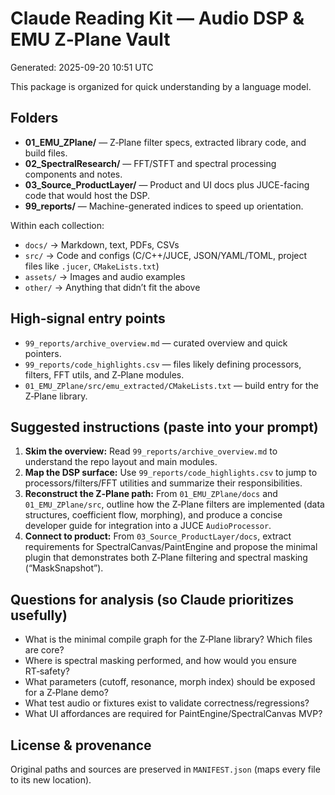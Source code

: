 # Claude Reading Kit — Audio DSP & EMU Z‑Plane Vault
Generated: 2025-09-20 10:51 UTC

This package is organized for quick understanding by a language model.

## Folders
- **01_EMU_ZPlane/** — Z‑Plane filter specs, extracted library code, and build files.
- **02_SpectralResearch/** — FFT/STFT and spectral processing components and notes.
- **03_Source_ProductLayer/** — Product and UI docs plus JUCE-facing code that would host the DSP.
- **99_reports/** — Machine-generated indices to speed up orientation.

Within each collection:
- `docs/` → Markdown, text, PDFs, CSVs
- `src/` → Code and configs (C/C++/JUCE, JSON/YAML/TOML, project files like `.jucer`, `CMakeLists.txt`)
- `assets/` → Images and audio examples
- `other/` → Anything that didn’t fit the above

## High‑signal entry points
- `99_reports/archive_overview.md` — curated overview and quick pointers.
- `99_reports/code_highlights.csv` — files likely defining processors, filters, FFT utils, and Z‑Plane modules.
- `01_EMU_ZPlane/src/emu_extracted/CMakeLists.txt` — build entry for the Z‑Plane library.

## Suggested instructions (paste into your prompt)
1. **Skim the overview:** Read `99_reports/archive_overview.md` to understand the repo layout and main modules.
2. **Map the DSP surface:** Use `99_reports/code_highlights.csv` to jump to processors/filters/FFT utilities and summarize their responsibilities.
3. **Reconstruct the Z‑Plane path:** From `01_EMU_ZPlane/docs` and `01_EMU_ZPlane/src`, outline how the Z‑Plane filters are implemented (data structures, coefficient flow, morphing), and produce a concise developer guide for integration into a JUCE `AudioProcessor`.
4. **Connect to product:** From `03_Source_ProductLayer/docs`, extract requirements for SpectralCanvas/PaintEngine and propose the minimal plugin that demonstrates both Z‑Plane filtering and spectral masking (“MaskSnapshot”).

## Questions for analysis (so Claude prioritizes usefully)
- What is the minimal compile graph for the Z‑Plane library? Which files are core?
- Where is spectral masking performed, and how would you ensure RT‑safety?
- What parameters (cutoff, resonance, morph index) should be exposed for a Z‑Plane demo?
- What test audio or fixtures exist to validate correctness/regressions?
- What UI affordances are required for PaintEngine/SpectralCanvas MVP?

## License & provenance
Original paths and sources are preserved in `MANIFEST.json` (maps every file to its new location).
